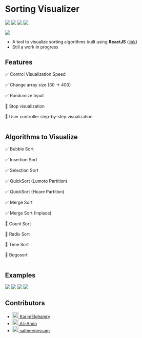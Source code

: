 # Sorting Visualizer
[<img src="https://img.shields.io/website?up_message=Github%20Pages&url=https%3A%2F%2Fkarimelghamry.github.io%2FGraphAV%2F">](https://karimelghamry.github.io/sorting-visualizer/)  <img src="https://img.shields.io/github/issues-raw/karimelghamry/sorting-visualizer">
<img src="https://img.shields.io/github/issues-pr-closed/karimelghamry/sorting-visualizer"> <img src="https://img.shields.io/github/contributors/karimelghamry/sorting-visualizer">

<img src="https://media.giphy.com/media/5Xcgk3DwZQIHvhu8va/source.gif">

- A tool to visualize sorting algorithms built using **ReactJS** ([link](https://karimelghamry.github.io/sorting-visualizer/))
- Still a work in progress

## Features
:white_check_mark:  Control Visualization Speed<br><br>
:white_check_mark:  Change array size (30 -> 400)<br><br>
:white_check_mark:  Randomize Input<br><br>
:wrench: Stop visualization<br><br>
:wrench: User controller step-by-step visualization<br><br>

## Algorithms to Visualize
:white_check_mark:  Bubble Sort<br><br>
:white_check_mark:  Insertion Sort<br><br>
:white_check_mark:  Selection Sort<br><br>
:white_check_mark:  QuickSort (Lumoto Partition)<br><br>
:white_check_mark:  QuickSort (Hoare Partition)<br><br>
:white_check_mark:  Merge Sort<br><br>
:white_check_mark:  Merge Sort (Inplace)<br><br>
:wrench: Count Sort<br><br>
:wrench: Radix Sort<br><br>
:wrench: Time Sort<br><br>
:wrench: Bogosort<br><br>

## Examples
<img src="https://media.giphy.com/media/ctNkTIrkqDmI6qx1GW/source.gif">
<img src="https://media.giphy.com/media/PUeeJmCKIXlNl5mH5W/source.gif">
<img src="https://media.giphy.com/media/YIHHzuBV2Dyx9RCJjR/source.gif">
<img src="https://media.giphy.com/media/06JXgxVsrRcfanNm2D/source.gif">

## Contributors
- [<img src="https://avatars.githubusercontent.com/u/46113985?s=460&u=88ec4e3eb89668988814d82791cb3dc4d2f03681&v=4" width=20px> KarimElghamry](https://github.com/KarimElghamry)
- [<img src="https://avatars.githubusercontent.com/u/41022464?s=460&u=9e6c55897826e8ff75b8043b3fe4ac93d98851ab&v=4" width=20px> Ali-Amin](https://github.com/Ali-Amin)
- [<img src="https://avatars.githubusercontent.com/u/49348471?s=460&u=d1fed84fd57c22cca69e063e72f15c22c3da34d2&v=4" width=20px> salmeenessam](https://github.com/salmeenessam)
